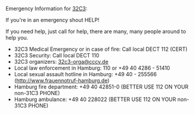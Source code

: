 Emergency Information for [32C3][0]:

If you're in an emergency shout HELP!

If you need help, just call for help, there are many, many people around to help you.

- 32C3 Medical Emergency or in case of fire: Call local DECT 112 (CERT)
- 32C3 Security: Call local DECT 110
- 32C3 organizers: 32c3-orga@cccv.de
- Local law enforcement in Hamburg: 110 or +49 40 4286 - 51410
- Local sexual assault hotline in Hamburg: +49 40 - 255566 (http://www.frauennotruf-hamburg.de)
- Hamburg fire department: +49 40 42851-0 (BETTER USE 112 ON YOUR non-31C3 PHONE)
- Hamburg ambulance: +49 40 228022 (BETTER USE 112 ON YOUR non-31C3 PHONE)

[0]:http://events.ccc.de/category/32c3/ "32C3 Event Blog"
